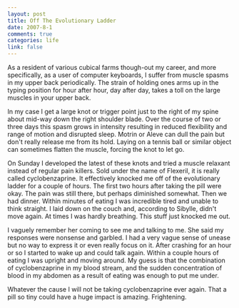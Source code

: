 ```yaml
--- 
layout: post
title: Off The Evolutionary Ladder
date: 2007-8-1
comments: true
categories: life
link: false
---
```

As a resident of various cubical farms though-out my career, and more specifically, as a user of computer keyboards, I suffer from muscle spasms in my upper back periodically.  The strain of holding ones arms up in the typing position for hour after hour, day after day, takes a toll on the large muscles in your upper back.

In my case I get a large knot or trigger point just to the right of my spine about mid-way down the right shoulder blade.  Over the course of two or three days this spasm grows in intensity resulting in reduced flexibility and range of motion and disrupted sleep.  Motrin or Aleve can dull the pain but don't really release me from its hold.  Laying on a tennis ball or similar object can sometimes flatten the muscle, forcing the knot to let go.

On Sunday I developed the latest of these knots and tried a muscle relaxant instead of regular pain killers.  Sold under the name of Flexeril, it is really called cyclobenzaprine.  It effectively knocked me off of the evolutionary ladder for a couple of hours.  The first two hours after taking the pill were okay.  The pain was still there, but perhaps diminished somewhat.  Then we had dinner.  Within minutes of eating I was incredible tired and unable to think straight.  I laid down on the couch and, according to Sibylle, didn't move again.  At times I was hardly breathing.  This stuff just knocked me out.

I vaguely remember her coming to see me and talking to me.  She said my responses were nonsense and garbled.  I had a very vague sense of unease but no way to express it or even really focus on it.  After crashing for an hour or so I started to wake up and could talk again.  Within a couple hours of eating I was upright and moving around.  My guess is that the combination of cyclobenzaprine in my blood stream, and the sudden concentration of blood in my abdomen as a result of eating was enough to put me under.

Whatever the cause I will not be taking cyclobenzaprine ever again.  That a pill so tiny could have a huge impact is amazing.  Frightening.
